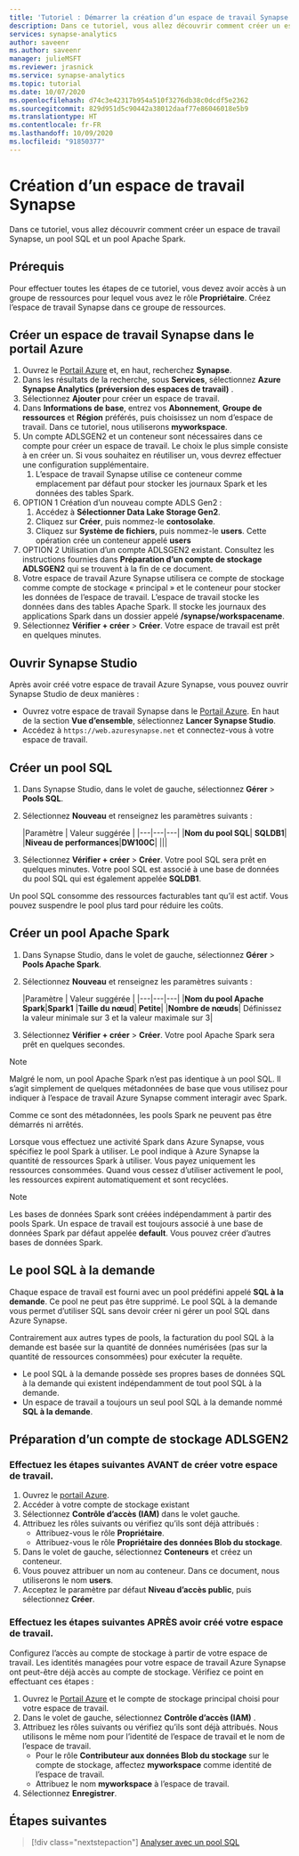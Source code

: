 ```yaml
---
title: 'Tutoriel : Démarrer la création d’un espace de travail Synapse'
description: Dans ce tutoriel, vous allez découvrir comment créer un espace de travail Synapse, un pool SQL et un pool Apache Spark.
services: synapse-analytics
author: saveenr
ms.author: saveenr
manager: julieMSFT
ms.reviewer: jrasnick
ms.service: synapse-analytics
ms.topic: tutorial
ms.date: 10/07/2020
ms.openlocfilehash: d74c3e42317b954a510f3276db38c0dcdf5e2362
ms.sourcegitcommit: 829d951d5c90442a38012daaf77e86046018e5b9
ms.translationtype: HT
ms.contentlocale: fr-FR
ms.lasthandoff: 10/09/2020
ms.locfileid: "91850377"
---
```

# <a name="creating-a-synapse-workspace"></a>Création d’un espace de travail Synapse

Dans ce tutoriel, vous allez découvrir comment créer un espace de travail Synapse, un pool SQL et un pool Apache Spark. 

## <a name="prerequisites"></a>Prérequis

Pour effectuer toutes les étapes de ce tutoriel, vous devez avoir accès à un groupe de ressources pour lequel vous avez le rôle **Propriétaire**. Créez l’espace de travail Synapse dans ce groupe de ressources.

## <a name="create-a-synapse-workspace-in-the-azure-portal"></a>Créer un espace de travail Synapse dans le portail Azure

1. Ouvrez le [Portail Azure](https://portal.azure.com) et, en haut, recherchez **Synapse**.
1. Dans les résultats de la recherche, sous **Services**, sélectionnez **Azure Synapse Analytics (préversion des espaces de travail)** .
1. Sélectionnez **Ajouter** pour créer un espace de travail.
1. Dans **Informations de base**, entrez vos **Abonnement**, **Groupe de ressources** et **Région** préférés, puis choisissez un nom d’espace de travail. Dans ce tutoriel, nous utiliserons **myworkspace**.
1. Un compte ADLSGEN2 et un conteneur sont nécessaires dans ce compte pour créer un espace de travail. Le choix le plus simple consiste à en créer un. Si vous souhaitez en réutiliser un, vous devrez effectuer une configuration supplémentaire. 
    1. L’espace de travail Synapse utilise ce conteneur comme emplacement par défaut pour stocker les journaux Spark et les données des tables Spark.
1. OPTION 1 Création d’un nouveau compte ADLS Gen2 : 
    1. Accédez à **Sélectionner Data Lake Storage Gen2**. 
    1. Cliquez sur **Créer**, puis nommez-le **contosolake**.
    1. Cliquez sur **Système de fichiers**, puis nommez-le **users**. Cette opération crée un conteneur appelé **users**
1. OPTION 2 Utilisation d’un compte ADLSGEN2 existant. Consultez les instructions fournies dans **Préparation d’un compte de stockage ADLSGEN2** qui se trouvent à la fin de ce document.
1. Votre espace de travail Azure Synapse utilisera ce compte de stockage comme compte de stockage « principal » et le conteneur pour stocker les données de l’espace de travail. L’espace de travail stocke les données dans des tables Apache Spark. Il stocke les journaux des applications Spark dans un dossier appelé **/synapse/workspacename**.
1. Sélectionnez **Vérifier + créer** > **Créer**. Votre espace de travail est prêt en quelques minutes.

## <a name="open-synapse-studio"></a>Ouvrir Synapse Studio

Après avoir créé votre espace de travail Azure Synapse, vous pouvez ouvrir Synapse Studio de deux manières :

* Ouvrez votre espace de travail Synapse dans le [Portail Azure](https://portal.azure.com). En haut de la section **Vue d’ensemble**, sélectionnez **Lancer Synapse Studio**.
* Accédez à `https://web.azuresynapse.net` et connectez-vous à votre espace de travail.

## <a name="create-a-sql-pool"></a>Créer un pool SQL

1. Dans Synapse Studio, dans le volet de gauche, sélectionnez **Gérer** > **Pools SQL**.
1. Sélectionnez **Nouveau** et renseignez les paramètres suivants :

    |Paramètre | Valeur suggérée | 
    |---|---|---|
    |**Nom du pool SQL**| **SQLDB1**|
    |**Niveau de performances**|**DW100C**|
    |||

1. Sélectionnez **Vérifier + créer** > **Créer**. Votre pool SQL sera prêt en quelques minutes. Votre pool SQL est associé à une base de données du pool SQL qui est également appelée **SQLDB1**.

Un pool SQL consomme des ressources facturables tant qu’il est actif. Vous pouvez suspendre le pool plus tard pour réduire les coûts.

## <a name="create-an-apache-spark-pool"></a>Créer un pool Apache Spark

1. Dans Synapse Studio, dans le volet de gauche, sélectionnez **Gérer** > **Pools Apache Spark**.
1. Sélectionnez **Nouveau** et renseignez les paramètres suivants :

    |Paramètre | Valeur suggérée | 
    |---|---|---|
    |**Nom du pool Apache Spark**|**Spark1**
    |**Taille du nœud**| **Petite**|
    |**Nombre de nœuds**| Définissez la valeur minimale sur 3 et la valeur maximale sur 3|

1. Sélectionnez **Vérifier + créer** > **Créer**. Votre pool Apache Spark sera prêt en quelques secondes.

> [!NOTE]
> Malgré le nom, un pool Apache Spark n’est pas identique à un pool SQL. Il s’agit simplement de quelques métadonnées de base que vous utilisez pour indiquer à l’espace de travail Azure Synapse comment interagir avec Spark.

Comme ce sont des métadonnées, les pools Spark ne peuvent pas être démarrés ni arrêtés.

Lorsque vous effectuez une activité Spark dans Azure Synapse, vous spécifiez le pool Spark à utiliser. Le pool indique à Azure Synapse la quantité de ressources Spark à utiliser. Vous payez uniquement les ressources consommées. Quand vous cessez d’utiliser activement le pool, les ressources expirent automatiquement et sont recyclées.

> [!NOTE]
> Les bases de données Spark sont créées indépendamment à partir des pools Spark. Un espace de travail est toujours associé à une base de données Spark par défaut appelée **default**. Vous pouvez créer d’autres bases de données Spark.

## <a name="the-sql-on-demand-pool"></a>Le pool SQL à la demande

Chaque espace de travail est fourni avec un pool prédéfini appelé **SQL à la demande**. Ce pool ne peut pas être supprimé. Le pool SQL à la demande vous permet d’utiliser SQL sans devoir créer ni gérer un pool SQL dans Azure Synapse.

Contrairement aux autres types de pools, la facturation du pool SQL à la demande est basée sur la quantité de données numérisées (pas sur la quantité de ressources consommées) pour exécuter la requête.

* Le pool SQL à la demande possède ses propres bases de données SQL à la demande qui existent indépendamment de tout pool SQL à la demande.
* Un espace de travail a toujours un seul pool SQL à la demande nommé **SQL à la demande**.

## <a name="preparing-a-adlsgen2-storage-account"></a>Préparation d’un compte de stockage ADLSGEN2

### <a name="perform-the-following-steps-before-you-create-your-workspace"></a>Effectuez les étapes suivantes AVANT de créer votre espace de travail.

1. Ouvrez le [portail Azure](https://portal.azure.com).
1. Accéder à votre compte de stockage existant
1. Sélectionnez **Contrôle d’accès (IAM)** dans le volet gauche. 
1. Attribuez les rôles suivants ou vérifiez qu’ils sont déjà attribués :
    * Attribuez-vous le rôle **Propriétaire**.
    * Attribuez-vous le rôle **Propriétaire des données Blob du stockage**.
1. Dans le volet de gauche, sélectionnez **Conteneurs** et créez un conteneur.
1. Vous pouvez attribuer un nom au conteneur. Dans ce document, nous utiliserons le nom **users**.
1. Acceptez le paramètre par défaut **Niveau d’accès public**, puis sélectionnez **Créer**.

### <a name="perform-the-following-steps-after-you-create-your-workspace"></a>Effectuez les étapes suivantes APRÈS avoir créé votre espace de travail.

Configurez l’accès au compte de stockage à partir de votre espace de travail. Les identités managées pour votre espace de travail Azure Synapse ont peut-être déjà accès au compte de stockage. Vérifiez ce point en effectuant ces étapes :

1. Ouvrez le [Portail Azure](https://portal.azure.com) et le compte de stockage principal choisi pour votre espace de travail.
1. Dans le volet de gauche, sélectionnez **Contrôle d’accès (IAM)** .
1. Attribuez les rôles suivants ou vérifiez qu’ils sont déjà attribués. Nous utilisons le même nom pour l’identité de l’espace de travail et le nom de l’espace de travail.
    * Pour le rôle **Contributeur aux données Blob du stockage** sur le compte de stockage, affectez **myworkspace** comme identité de l’espace de travail.
    * Attribuez le nom **myworkspace** à l’espace de travail.
1. Sélectionnez **Enregistrer**.


## <a name="next-steps"></a>Étapes suivantes

> [!div class="nextstepaction"]
> [Analyser avec un pool SQL](get-started-analyze-sql-pool.md)

